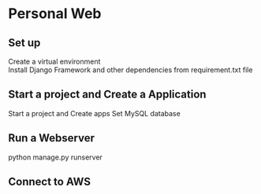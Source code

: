 # Personal Web

## Set up
Create a virtual environment <br>
Install Django Framework and other dependencies from requirement.txt file

## Start a project and Create a Application
Start a project and Create apps
Set MySQL database 

## Run a Webserver
python manage.py runserver

## Connect to AWS
